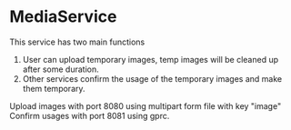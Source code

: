 # MediaService

This service has two main functions

1. User can upload temporary images, temp images will be cleaned up after some duration.
2. Other services confirm the usage of the temporary images and make them temporary.

Upload images with port 8080 using multipart form file with key "image"  
Confirm usages with port 8081 using gprc.
